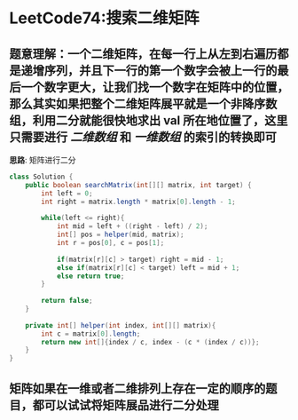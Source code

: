 # LeetCode74:搜索二维矩阵

## 题意理解：一个二维矩阵，在每一行上从左到右遍历都是递增序列，并且下一行的第一个数字会被上一行的最后一个数字更大，让我们找一个数字在矩阵中的位置，那么其实如果把整个二维矩阵展平就是一个非降序数组，利用二分就能很快地求出 val 所在地位置了，这里只需要进行 *二维数组* 和 *一维数组* 的索引的转换即可

**思路**: 矩阵进行二分

```java
class Solution {
    public boolean searchMatrix(int[][] matrix, int target) {
        int left = 0;
        int right = matrix.length * matrix[0].length - 1;
        
        while(left <= right){
            int mid = left + ((right - left) / 2);
            int[] pos = helper(mid, matrix);
            int r = pos[0], c = pos[1];
            
            if(matrix[r][c] > target) right = mid - 1;
            else if(matrix[r][c] < target) left = mid + 1;
            else return true;
        }
        
        return false;
    }
    
    private int[] helper(int index, int[][] matrix){
        int c = matrix[0].length;
        return new int[]{index / c, index - (c * (index / c))};
    }
}
```
## 矩阵如果在一维或者二维排列上存在一定的顺序的题目，都可以试试将矩阵展品进行二分处理
